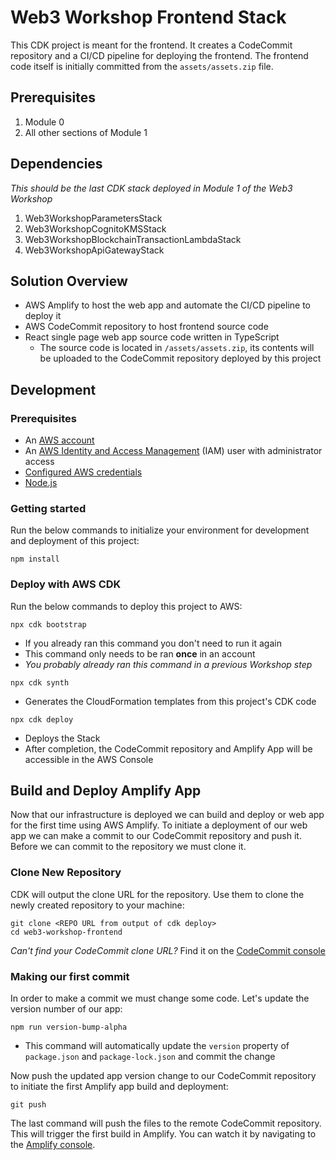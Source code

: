 # Web3 Workshop Frontend Stack

This CDK project is meant for the frontend. It creates a CodeCommit repository and a CI/CD pipeline for deploying the frontend. The frontend code itself is initially committed from the `assets/assets.zip` file.

## Prerequisites

1. Module 0
2. All other sections of Module 1

## Dependencies

_This should be the last CDK stack deployed in Module 1 of the Web3 Workshop_

1. Web3WorkshopParametersStack
2. Web3WorkshopCognitoKMSStack
3. Web3WorkshopBlockchainTransactionLambdaStack
4. Web3WorkshopApiGatewayStack

## Solution Overview

- AWS Amplify to host the web app and automate the CI/CD pipeline to deploy it
- AWS CodeCommit repository to host frontend source code
- React single page web app source code written in TypeScript
  - The source code is located in `/assets/assets.zip`, its contents will be uploaded to the CodeCommit repository deployed by this project

## Development

### Prerequisites

- An [AWS account](https://signin.aws.amazon.com/signin?redirect_uri=https%3A%2F%2Fportal.aws.amazon.com%2Fbilling%2Fsignup%2Fresume&client_id=signup)
- An [AWS Identity and Access Management](http://aws.amazon.com/iam) (IAM) user with administrator access
- [Configured AWS credentials](https://docs.aws.amazon.com/cdk/latest/guide/getting_started.html#getting_started_prerequisites)
- [Node.js](https://nodejs.org/en/download/)

### Getting started

Run the below commands to initialize your environment for development and deployment of this project:

```
npm install
```

### Deploy with AWS CDK

Run the below commands to deploy this project to AWS:

```
npx cdk bootstrap
```

- If you already ran this command you don't need to run it again
- This command only needs to be ran **once** in an account
- _You probably already ran this command in a previous Workshop step_

```
npx cdk synth
```

- Generates the CloudFormation templates from this project's CDK code

```
npx cdk deploy
```

- Deploys the Stack
- After completion, the CodeCommit repository and Amplify App will be accessible in the AWS Console

## Build and Deploy Amplify App

Now that our infrastructure is deployed we can build and deploy or web app for the first time using AWS Amplify. To initiate a deployment of our web app we can make a commit to our CodeCommit repository and push it. Before we can commit to the repository we must clone it.

### Clone New Repository

CDK will output the clone URL for the repository. Use them to clone the newly created repository to your machine:

```
git clone <REPO URL from output of cdk deploy>
cd web3-workshop-frontend
```

_Can't find your CodeCommit clone URL?_ Find it on the [CodeCommit console](https://console.aws.amazon.com/codesuite/codecommit/repositories/)

### Making our first commit

In order to make a commit we must change some code. Let's update the version number of our app:

```
npm run version-bump-alpha
```

- This command will automatically update the `version` property of `package.json` and `package-lock.json` and commit the change

Now push the updated app version change to our CodeCommit repository to initiate the first Amplify app build and deployment:

```
git push
```

The last command will push the files to the remote CodeCommit repository. This will trigger the first build in Amplify. You can watch it by navigating to the [Amplify console](https://console.aws.amazon.com/amplify/home).
